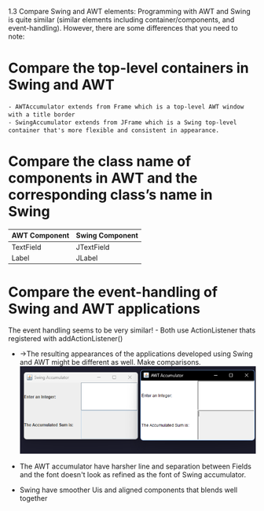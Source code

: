1.3 Compare Swing and AWT elements:
Programming with AWT and Swing is quite similar (similar elements including container/components, and
event-handling). However, there are some differences that you need to note:
# Compare the top-level containers in Swing and AWT
    - AWTAccumulator extends from Frame which is a top-level AWT window with a title border     
    - SwingAccumulator extends from JFrame which is a Swing top-level container that's more flexible and consistent in appearance.
# Compare the class name of components in AWT and the corresponding class’s name in Swing
    
| AWT Component | Swing Component |
|---------------|-----------------|
| TextField     | JTextField      |  
| Label         | JLabel          |


# Compare the event-handling of Swing and AWT applications
The event handling seems to be very similar!
    - Both use ActionListener thats registered with addActionListener()

- ->The resulting appearances of the applications developed using Swing and AWT might be different as well.
Make comparisons.
![img_1.png](img_1.png)

- The AWT accumulator have harsher line and separation between Fields and the font doesn't look as refined as the font of
Swing accumulator.
- Swing have smoother Uis and aligned components that blends well together

